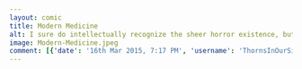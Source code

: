 ```yaml
---
layout: comic
title: Modern Medicine
alt: I sure do intellectually recognize the sheer horror existence, but I feel fine.
image: Modern-Medicine.jpeg
comment: [{'date': '16th Mar 2015, 7:17 PM', 'username': 'ThornsInOurSide', 'comment': 'Prozak?  What are you, 50?  Nobody takes that anymore.'}]
---
```

